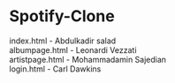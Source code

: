 # Spotify-Clone


index.html - Abdulkadir salad <br>
albumpage.html - Leonardi Vezzati <br>
artistpage.html - Mohammadamin Sajedian <br>
login.html - Carl Dawkins
 
